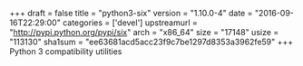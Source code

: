 +++
draft = false
title = "python3-six"
version = "1.10.0-4"
date = "2016-09-16T22:29:00"
categories = ['devel']
upstreamurl = "http://pypi.python.org/pypi/six"
arch = "x86_64"
size = "17148"
usize = "113130"
sha1sum = "ee63681acd5acc23f9c7be1297d8353a3962fe59"
+++
Python 3 compatibility utilities